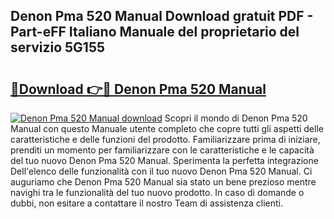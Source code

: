 ## Denon Pma 520 Manual Download gratuit PDF - Part-eFF Italiano Manuale del proprietario del servizio 5G155

# <h2><a href="http://dfbdzs7.blite.top/?on=Denon+Pma+520+Manual">🔗Download 👉🔴 Denon Pma 520 Manual</a></h2>

[![Denon Pma 520 Manual download](https://i.imgur.com/lujVjoI.png)](http://dfbdzs7.blite.top/?on=Denon+Pma+520+Manual)
Scopri il mondo di Denon Pma 520 Manual con questo Manuale utente completo che copre tutti gli aspetti delle caratteristiche e delle funzioni del prodotto. Familiarizzare prima di iniziare, prenditi un momento per familiarizzare con le caratteristiche e le capacità del tuo nuovo Denon Pma 520 Manual. Sperimenta la perfetta integrazione Dell'elenco delle funzionalità con il tuo nuovo Denon Pma 520 Manual. Ci auguriamo che Denon Pma 520 Manual sia stato un bene prezioso mentre navighi tra le funzionalità del tuo nuovo prodotto. In caso di domande o dubbi, non esitare a contattare il nostro Team di assistenza clienti.
